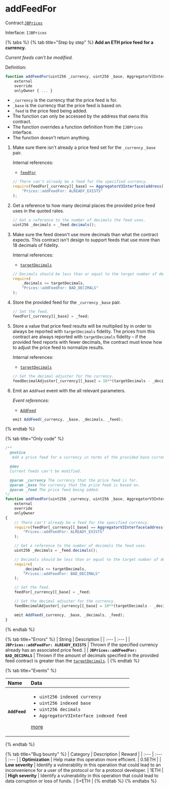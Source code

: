 # addFeedFor

Contract:[`JBPrices`](../)​‌

Interface: `IJBPrices`

{% tabs %}
{% tab title="Step by step" %}
**Add an ETH price feed for a currency.**

_Current feeds can't be modified._  
  
Definition:

```javascript
function addFeedFor(uint256 _currency, uint256 _base, AggregatorV3Interface _feed)
    external
    override
    onlyOwner { ... }
```

* `_currency` is the currency that the price feed is for.
* `_base` is the currency that the price feed is based on.
* `_feed` is the price feed being added.
* The function can only be accessed by the address that owns this contract.
* The function overrides a function definition from the `IJBPrices` interface.
* The function doesn't return anything.

1. Make sure there isn't already a price feed set for the `_currency` `_base` pair.  


   Internal references:

   * [`feedFor`](../properties/feedfor.md)

   ```javascript
   // There can't already be a feed for the specified currency.
   require(feedFor[_currency][_base] == AggregatorV3Interface(address(0)),
       "Prices::addFeedFor: ALREADY_EXISTS"
   );
   ```

2. Get a reference to how many decimal places the provided price feed uses in the quoted rates. 

   ```javascript
   // Get a reference to the number of decimals the feed uses.
   uint256 _decimals = _feed.decimals();
   ```

3. Make sure the feed doesn't use more decimals than what the contract expects. This contract isn't design to support feeds that use more than 18 decimals of fidelity.  


   Internal references:

   * [`targetDecimals`](../properties/targetdecimals.md)

   ```javascript
   // Decimals should be less than or equal to the target number of decimals.
   require(
       _decimals <= targetDecimals,
       "Prices::addFeedFor: BAD_DECIMALS"
   );
   ```

4. Store the provided feed for the `_currency` `_base` pair.

   ```javascript
   // Set the feed.
   feedFor[_currency][_base] = _feed;
   ```

5. Store a value that price feed results will be multiplied by in order to always be reported with `targetDecimals` fidelity. The prices from this contract are always reported with `targetDecimals` fidelity – if the provided feed reports with fewer decimals, the contract must know how to adjust the price feed to normalize results.  


   Internal references:

   * [`targetDecimals`](../properties/targetdecimals.md)

   ```javascript
   // Set the decimal adjuster for the currency.
   feedDecimalAdjuster[_currency][_base] = 10**(targetDecimals - _decimals);
   ```

6. Emit an `AddFeed` event with the all relevant parameters.   


   _Event references:_

   * [`AddFeed`](../events/addfeed.md)

   ```javascript
   emit AddFeed(_currency, _base, _decimals, _feed);
   ```
{% endtab %}

{% tab title="Only code" %}
```javascript
/** 
  @notice 
   Add a price feed for a currency in terms of the provided base currency.

  @dev
  Current feeds can't be modified.

  @param _currency The currency that the price feed is for.
  @param _base The currency that the price feed is based on.
  @param _feed The price feed being added.
*/
function addFeedFor(uint256 _currency, uint256 _base, AggregatorV3Interface _feed)
    external
    override
    onlyOwner
{
    // There can't already be a feed for the specified currency.
    require(feedFor[_currency][_base] == AggregatorV3Interface(address(0)),
        "Prices::addFeedFor: ALREADY_EXISTS"
    );

    // Get a reference to the number of decimals the feed uses.
    uint256 _decimals = _feed.decimals();

    // Decimals should be less than or equal to the target number of decimals.
    require(
        _decimals <= targetDecimals,
        "Prices::addFeedFor: BAD_DECIMALS"
    );

    // Set the feed.
    feedFor[_currency][_base] = _feed;

    // Set the decimal adjuster for the currency.
    feedDecimalAdjuster[_currency][_base] = 10**(targetDecimals - _decimals);

    emit AddFeed(_currency, _base, _decimals, _feed);
}
```
{% endtab %}

{% tab title="Errors" %}
| String | Description |
| :--- | :--- |
| **`JBPrices::addFeedFor: ALREADY_EXISTS`** | Thrown if the specified currency already has an associated price feed. |
| **`JBPrices::addFeedFor: BAD_DECIMALS`** | Thrown if the amount of decimals specified in the provided feed contract is greater than the [`targetDecimals`](../properties/targetdecimals.md). |
{% endtab %}

{% tab title="Events" %}
<table>
  <thead>
    <tr>
      <th style="text-align:left">Name</th>
      <th style="text-align:left">Data</th>
    </tr>
  </thead>
  <tbody>
    <tr>
      <td style="text-align:left"><b><code>AddFeed</code></b>
      </td>
      <td style="text-align:left">
        <ul>
          <li><code>uint256 indexed currency</code>
          </li>
          <li><code>uint256 indexed base</code>
          </li>
          <li><code>uint256 decimals</code>
          </li>
          <li><code>AggregatorV3Interface indexed feed</code>
          </li>
        </ul>
        <p><a href="../events/addfeed.md">more</a>
        </p>
      </td>
    </tr>
  </tbody>
</table>
{% endtab %}

{% tab title="Bug bounty" %}
| Category | Description | Reward |
| :--- | :--- | :--- |
| **Optimization** | Help make this operation more efficient. | 0.5ETH |
| **Low severity** | Identify a vulnerability in this operation that could lead to an inconvenience for a user of the protocol or for a protocol developer. | 1ETH |
| **High severity** | Identify a vulnerability in this operation that could lead to data corruption or loss of funds. | 5+ETH |
{% endtab %}
{% endtabs %}



